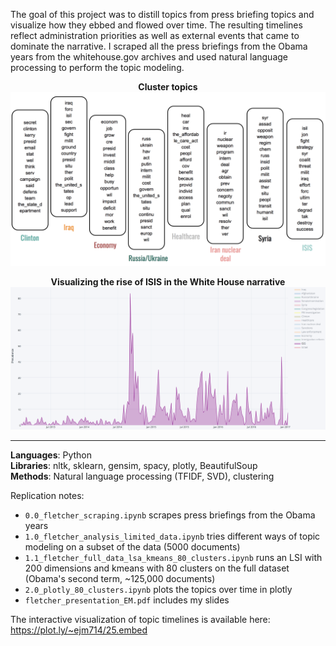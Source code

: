 The goal of this project was to distill topics from press briefing topics and visualize how they ebbed and flowed over time. The resulting timelines reflect administration priorities as well as external events that came to dominate the narrative. I scraped all the press briefings from the Obama years from the whitehouse.gov archives and used natural language processing to perform the topic modeling.

<p align="center"><strong>Cluster topics</strong></br>
<img src="imgs/cluster_topics.png" alt="Topic timeline: ISIS" width="700">
</p>
<p></p>
<p align="center"><strong>Visualizing the rise of ISIS in the White House narrative</strong></br>
<img src="imgs/topic_timeline_isis.png" alt="Topic timeline: ISIS" width="700">
</p>

-----
**Languages**: Python  
**Libraries**: nltk, sklearn, gensim, spacy, plotly, BeautifulSoup  
**Methods**: Natural language processing (TFIDF, SVD), clustering  

Replication notes:

- `0.0_fletcher_scraping.ipynb` scrapes press briefings from the Obama years
- `1.0_fletcher_analysis_limited_data.ipynb` tries different ways of topic modeling on a subset of the data (5000 documents)
- `1.1_fletcher_full_data_lsa_kmeans_80_clusters.ipynb` runs an LSI with 200 dimensions and kmeans with 80 clusters on the full dataset (Obama's second term, ~125,000 documents)
- `2.0_plotly_80_clusters.ipynb` plots the topics over time in plotly
- `fletcher_presentation_EM.pdf` includes my slides

The interactive visualization of topic timelines is available here: https://plot.ly/~ejm714/25.embed
